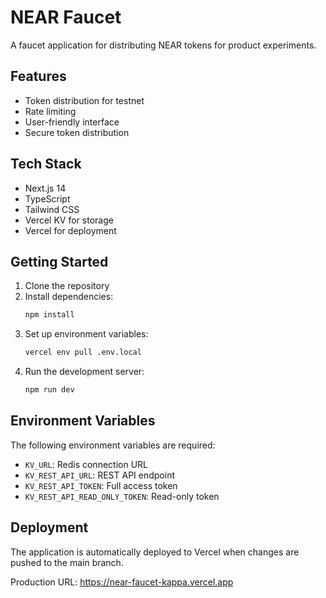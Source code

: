 # NEAR Faucet

A faucet application for distributing NEAR tokens for product experiments.

## Features

- Token distribution for testnet
- Rate limiting
- User-friendly interface
- Secure token distribution

## Tech Stack

- Next.js 14
- TypeScript
- Tailwind CSS
- Vercel KV for storage
- Vercel for deployment

## Getting Started

1. Clone the repository
2. Install dependencies:
   ```bash
   npm install
   ```
3. Set up environment variables:
   ```bash
   vercel env pull .env.local
   ```
4. Run the development server:
   ```bash
   npm run dev
   ```

## Environment Variables

The following environment variables are required:

- `KV_URL`: Redis connection URL
- `KV_REST_API_URL`: REST API endpoint
- `KV_REST_API_TOKEN`: Full access token
- `KV_REST_API_READ_ONLY_TOKEN`: Read-only token

## Deployment

The application is automatically deployed to Vercel when changes are pushed to the main branch.

Production URL: https://near-faucet-kappa.vercel.app